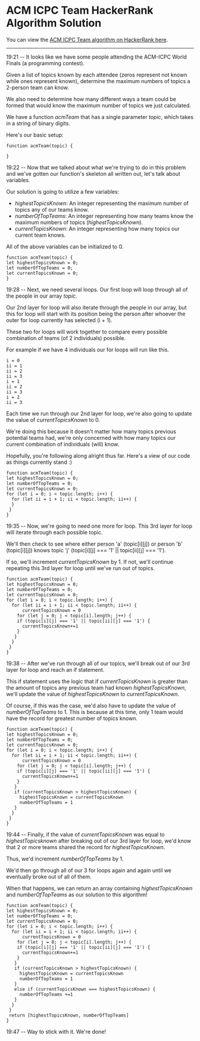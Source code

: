 # ACM ICPC Team HackerRank Algorithm Solution

You can view the [ACM ICPC Team algorithm on HackerRank here](https://www.hackerrank.com/challenges/acm-icpc-team/problem).
___


19:21 -- It looks like we have some people attending the ACM-ICPC World Finals (a programming contest).

Given a list of topics known by each attendee (zeros represent not known while ones represent known), determine the maximum numbers of topics a 2-person team can know.

We also need to determine how many different ways a team could be formed that would know the maximum number of topics we just calculated.

We have a function *acmTeam* that has a single parameter *topic*, which takes in a string of binary digits.

Here's our basic setup:
```
function acmTeam(topic) {

}
```
19:22 -- Now that we talked about what we're trying to do in this problem and we've gotten our function's skeleton all written out, let's talk about variables.

Our solution is going to utilize a few variables:
* *highestTopicsKnown*: An integer representing the maximum number of topics any of our teams know.
* *numberOfTopTeams*: An integer representing how many teams know the maximum numbers of topics (*highestTopicsKnown*).
* *currentTopicsKnown*: An integer representing how many topics our current team knows.

All of the above variables can be initialized to 0.
```
function acmTeam(topic) {
let highestTopicsKnown = 0;
let numberOfTopTeams = 0;
let currentTopicsKnown = 0;
}
```
19:28 --  Next, we need several loops. Our first loop will loop through all of the people in our array *topic*.

Our 2nd layer for loop will also iterate through the people in our array, but this for loop will start with its position being the person after whoever the outer for loop currently has selected (i + 1).

These two for loops will work together to compare every possible combination of teams (of 2 individuals) possible.

For example if we have 4 individuals our for loops will run like this.
```
i = 0
ii = 1
ii = 2
ii = 3
i = 1
ii = 2
ii = 3
i = 2
ii = 3
```

Each time we run through our 2nd layer for loop, we're also going to update the value of *currentTopicsKnown* to 0.

We're doing this because it doesn't matter how many topics previous potential teams had, we're only concerned with how many topics our current combination of individuals (will) know.

Hopefully, you're following along alright thus far. Here's a view of our code as things currently stand :)
```
function acmTeam(topic) {
let highestTopicsKnown = 0;
let numberOfTopTeams = 0;
let currentTopicsKnown = 0;
for (let i = 0; i < topic.length; i++) {
  for (let ii = i + 1; ii < topic.length; ii++) {
  }
 }
}
```
19:35 -- Now, we're going to need one more for loop. This 3rd layer for loop will iterate through each possible topic.

We'll then check to see where either person 'a' (topic[i][j]) or person 'b' (topic[i][j]) knows topic 'j' (topic[i][j] === '1' || topic[ii][j] === '1').

If so, we'll increment *currentTopicsKnown* by 1. If not, we'll continue repeating this 3rd layer for loop until we've run out of topics.
```
function acmTeam(topic) {
let highestTopicsKnown = 0;
let numberOfTopTeams = 0;
let currentTopicsKnown = 0;
for (let i = 0; i < topic.length; i++) {
  for (let ii = i + 1; ii < topic.length; ii++) {
      currentTopicsKnown = 0
    for (let j = 0; j < topic[i].length; j++) {
    if (topic[i][j] === '1' || topic[ii][j] === '1') {
      currentTopicsKnown+=1
    }
   }
  }
 }
}
```
19:38 -- After we've run through all of our topics, we'll break out of our 3rd layer for loop and reach an if statement.

This if statement uses the logic that if *currentTopicsKnown* is greater than the amount of topics any previous team had known *highestTopicsKnown*, we'll update the value of *highestTopicsKnown* to *currentTopicsKnown*.

Of course, if this was the case, we'd also have to update the value of *numberOfTopTeams* to 1. This is because at this time, only 1 team would have the record for greatest number of topics known.
```
function acmTeam(topic) {
let highestTopicsKnown = 0;
let numberOfTopTeams = 0;
let currentTopicsKnown = 0;
for (let i = 0; i < topic.length; i++) {
  for (let ii = i + 1; ii < topic.length; ii++) {
      currentTopicsKnown = 0
    for (let j = 0; j < topic[i].length; j++) {
    if (topic[i][j] === '1' || topic[ii][j] === '1') {
      currentTopicsKnown+=1
    }
   }
   if (currentTopicsKnown > highestTopicsKnown) {
     highestTopicsKnown = currentTopicsKnown
     numberOfTopTeams = 1
   }
  }
 }
}
```
19:44 -- Finally, if the value of *currentTopicsKnown* was equal to *highestTopicsknown* after breaking out of our 3rd layer for loop, we'd know that 2 or more teams shared the record for *highestTopicsKnown*.

Thus, we'd increment *numberOfTopTeams* by 1.

We'd then go through all of our 3 for loops again and again until we eventually broke out of all of them.

When that happens, we can return an array containing *highestTopicsKnown* and *numberOfTopTeams* as our solution to this algorithm!
```
function acmTeam(topic) {
let highestTopicsKnown = 0;
let numberOfTopTeams = 0;
let currentTopicsKnown = 0;
for (let i = 0; i < topic.length; i++) {
  for (let ii = i + 1; ii < topic.length; ii++) {
      currentTopicsKnown = 0
    for (let j = 0; j < topic[i].length; j++) {
    if (topic[i][j] === '1' || topic[ii][j] === '1') {
      currentTopicsKnown+=1
    }
   }
   if (currentTopicsKnown > highestTopicsKnown) {
     highestTopicsKnown = currentTopicsKnown
     numberOfTopTeams = 1
   }
   else if (currentTopicsKnown === highestTopicsKnown) {
     numberOfTopTeams +=1
   }
  }
 }
 return [highestTopicsKnown, numberOfTopTeams]
}
```
19:47 -- Way to stick with it. We're done!